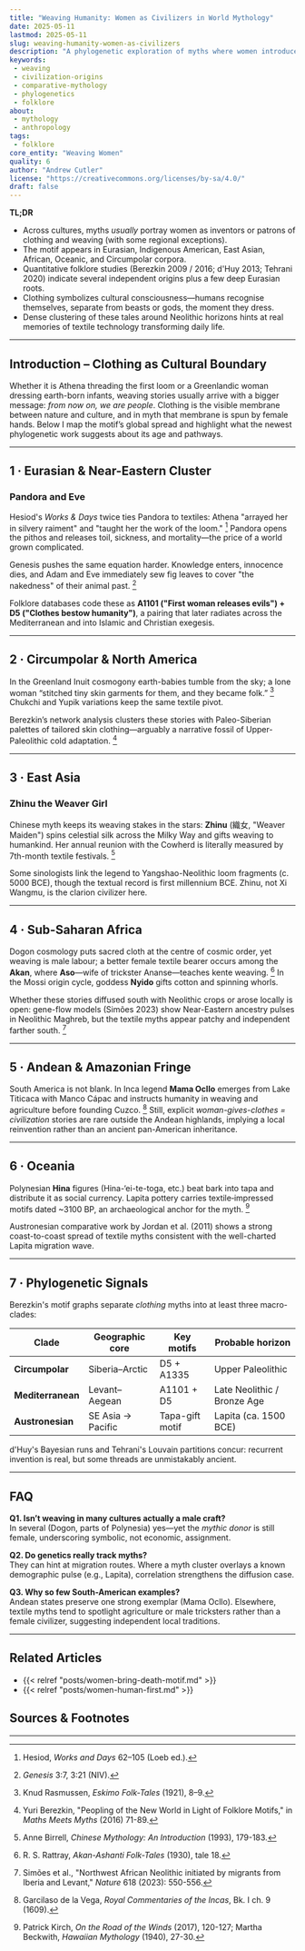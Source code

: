 ```yaml
---
title: "Weaving Humanity: Women as Civilizers in World Mythology"
date: 2025-05-11
lastmod: 2025-05-11
slug: weaving-humanity-women-as-civilizers
description: "A phylogenetic exploration of myths where women introduce clothing and weaving, symbolizing humanity’s separation from nature."
keywords:
 - weaving
 - civilization-origins
 - comparative-mythology
 - phylogenetics
 - folklore
about:
 - mythology
 - anthropology
tags:
 - folklore
core_entity: "Weaving Women"
quality: 6
author: "Andrew Cutler"
license: "https://creativecommons.org/licenses/by-sa/4.0/"
draft: false
---
```


**TL;DR**

- Across cultures, myths *usually* portray women as inventors or patrons of clothing and weaving (with some regional exceptions). 
- The motif appears in Eurasian, Indigenous American, East Asian, African, Oceanic, and Circumpolar corpora. 
- Quantitative folklore studies (Berezkin 2009 / 2016; d'Huy 2013; Tehrani 2020) indicate several independent origins plus a few deep Eurasian roots. 
- Clothing symbolizes cultural consciousness—humans recognise themselves, separate from beasts or gods, the moment they dress. 
- Dense clustering of these tales around Neolithic horizons hints at real memories of textile technology transforming daily life.

---

## Introduction – Clothing as Cultural Boundary  

Whether it is Athena threading the first loom or a Greenlandic woman dressing earth-born infants, weaving stories usually arrive with a bigger message: *from now on, we are people*.  Clothing is the visible membrane between nature and culture, and in myth that membrane is spun by female hands.  Below I map the motif’s global spread and highlight what the newest phylogenetic work suggests about its age and pathways.

---

## 1 · Eurasian & Near-Eastern Cluster 

### Pandora and Eve 

Hesiod's *Works & Days* twice ties Pandora to textiles: Athena "arrayed her in silvery raiment" and "taught her the work of the loom." [^1] Pandora opens the pithos and releases toil, sickness, and mortality—the price of a world grown complicated.

Genesis pushes the same equation harder. Knowledge enters, innocence dies, and Adam and Eve immediately sew fig leaves to cover "the nakedness" of their animal past. [^2]

Folklore databases code these as **A1101 ("First woman releases evils") + D5 ("Clothes bestow humanity")**, a pairing that later radiates across the Mediterranean and into Islamic and Christian exegesis.

---

## 2 · Circumpolar & North America  

In the Greenland Inuit cosmogony earth-babies tumble from the sky; a lone woman “stitched tiny skin garments for them, and they became folk.” [^3]  Chukchi and Yupik variations keep the same textile pivot.

Berezkin’s network analysis clusters these stories with Paleo-Siberian palettes of tailored skin clothing—arguably a narrative fossil of Upper-Paleolithic cold adaptation. [^4]

---

## 3 · East Asia 

### Zhinu the Weaver Girl 

Chinese myth keeps its weaving stakes in the stars: **Zhinu** (織女, "Weaver Maiden") spins celestial silk across the Milky Way and gifts weaving to humankind. Her annual reunion with the Cowherd is literally measured by 7th-month textile festivals. [^5]

Some sinologists link the legend to Yangshao-Neolithic loom fragments (c. 5000 BCE), though the textual record is first millennium BCE. Zhinu, not Xi Wangmu, is the clarion civilizer here.

---

## 4 · Sub-Saharan Africa  

Dogon cosmology puts sacred cloth at the centre of cosmic order, yet weaving is male labour; a better female textile bearer occurs among the **Akan**, where **Aso**—wife of trickster Ananse—teaches kente weaving. [^6]  In the Mossi origin cycle, goddess **Nyido** gifts cotton and spinning whorls.

Whether these stories diffused south with Neolithic crops or arose locally is open: gene-flow models (Simões 2023) show Near-Eastern ancestry pulses in Neolithic Maghreb, but the textile myths appear patchy and independent farther south. [^7]

---

## 5 · Andean & Amazonian Fringe 

South America is not blank. In Inca legend **Mama Ocllo** emerges from Lake Titicaca with Manco Cápac and instructs humanity in weaving and agriculture before founding Cuzco. [^8] Still, explicit *woman-gives-clothes = civilization* stories are rare outside the Andean highlands, implying a local reinvention rather than an ancient pan-American inheritance.

---

## 6 · Oceania  

Polynesian **Hina** figures (Hina-‘ei-te-toga, etc.) beat bark into tapa and distribute it as social currency.  Lapita pottery carries textile‐impressed motifs dated ~3100 BP, an archaeological anchor for the myth. [^9]

Austronesian comparative work by Jordan et al. (2011) shows a strong coast-to-coast spread of textile myths consistent with the well-charted Lapita migration wave.

---

## 7 · Phylogenetic Signals 

Berezkin's motif graphs separate *clothing* myths into at least three macro-clades:

| Clade | Geographic core | Key motifs | Probable horizon |
|-------|-----------------|-----------|------------------|
| **Circumpolar** | Siberia–Arctic | D5 + A1335 | Upper Paleolithic |
| **Mediterranean** | Levant–Aegean | A1101 + D5 | Late Neolithic / Bronze Age |
| **Austronesian** | SE Asia → Pacific | Tapa-gift motif | Lapita (ca. 1500 BCE) |

d'Huy's Bayesian runs and Tehrani's Louvain partitions concur: recurrent invention is real, but some threads are unmistakably ancient.

---

## FAQ  

**Q1. Isn’t weaving in many cultures actually a male craft?**  
In several (Dogon, parts of Polynesia) yes—yet the *mythic donor* is still female, underscoring symbolic, not economic, assignment.

**Q2. Do genetics really track myths?**  
They can hint at migration routes.  Where a myth cluster overlays a known demographic pulse (e.g., Lapita), correlation strengthens the diffusion case.

**Q3. Why so few South-American examples?**  
Andean states preserve one strong exemplar (Mama Ocllo).  Elsewhere, textile myths tend to spotlight agriculture or male tricksters rather than a female civilizer, suggesting independent local traditions.

---

## Related Articles

- {{< relref "posts/women-bring-death-motif.md" >}}
- {{< relref "posts/women-human-first.md" >}}

## Sources & Footnotes 

[^1]: Hesiod, *Works and Days* 62–105 (Loeb ed.). 
[^2]: *Genesis* 3:7, 3:21 (NIV). 
[^3]: Knud Rasmussen, *Eskimo Folk-Tales* (1921), 8–9. 
[^4]: Yuri Berezkin, "Peopling of the New World in Light of Folklore Motifs," in *Maths Meets Myths* (2016) 71-89. 
[^5]: Anne Birrell, *Chinese Mythology: An Introduction* (1993), 179-183. 
[^6]: R. S. Rattray, *Akan-Ashanti Folk-Tales* (1930), tale 18. 
[^7]: Simões et al., "Northwest African Neolithic initiated by migrants from Iberia and Levant," *Nature* 618 (2023): 550-556. 
[^8]: Garcilaso de la Vega, *Royal Commentaries of the Incas*, Bk. I ch. 9 (1609). 
[^9]: Patrick Kirch, *On the Road of the Winds* (2017), 120-127; Martha Beckwith, *Hawaiian Mythology* (1940), 27-30. 

---
